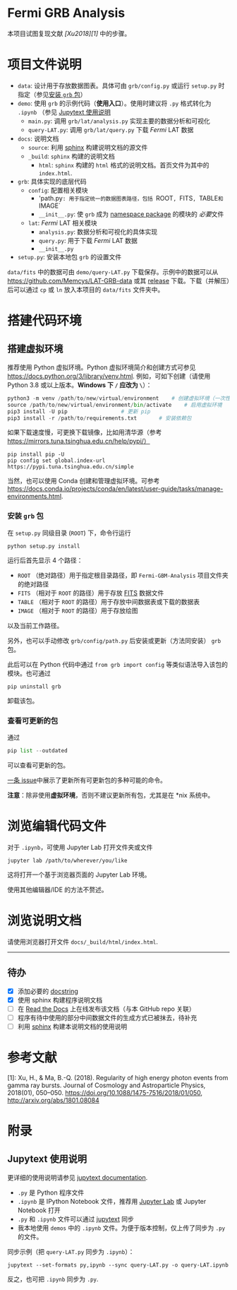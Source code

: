 
# Fermi GRB Analysis

本项目试图复现文献 <cite>[Xu2018][1]</cite> 中的步骤。


项目文件说明
===========
- `data`: 设计用于存放数据图表。具体可由 `grb/config.py` 或运行 `setup.py` 时指定（参见[安装 `grb` 包](#安装-grb-包)）
- `demo`: 使用 `grb` 的示例代码（**使用入口**）。使用时建议将 `.py` 格式转化为 `.ipynb` （参见 [Jupytext 使用说明](#Jupytext-使用说明)
    - `main.py`: 调用 `grb/lat/analysis.py` 实现主要的数据分析和可视化
    - `query-LAT.py`: 调用 `grb/lat/query.py` 下载 *Fermi* LAT 数据
- `docs`: 说明文档
    - `source`: 利用 [sphinx](https://www.sphinx-doc.org) 构建说明文档的源文件
    - `_build`: `sphinx` 构建的说明文档
        - `html`: `sphinx` 构建的 `html` 格式的说明文档。首页文件为其中的 `index.html`.
- `grb`: 具体实现的底层代码
    - `config`: 配置相关模块
        - 'path.py`: 用于指定统一的数据图表路径，包括 `ROOT`, `FITS`, `TABLE` 和 `IMAGE`
        - `__init__.py`: 使 `grb` 成为 [namespace package](https://docs.python.org/3/tutorial/modules.html#packages) 的模块的 *必要*文件
    - `lat`: *Fermi* LAT 相关模块
        - `analysis.py`: 数据分析和可视化的具体实现
        - `query.py`: 用于下载 *Fermi* LAT 数据
        - `__init__.py`
- `setup.py`: 安装本地包 `grb` 的设置文件

`data/fits` 中的数据可由 `demo/query-LAT.py` 下载保存。示例中的数据可以从 https://github.com/Memcys/LAT-GRB-data 或其 [release](https://github.com/Memcys/LAT-GRB-data/releases/) 下载。下载（并解压）后可以通过 `cp` 或 `ln` 放入本项目的 `data/fits` 文件夹中。


搭建代码环境
==========
搭建虚拟环境
----------
推荐使用 Python 虚拟环境。Python 虚拟环境简介和创建方式可参见 https://docs.python.org/3/library/venv.html. 例如，可如下创建（请使用 Python 3.8 或以上版本。**Windows 下 `/` 应改为 `\`**）：

```Python
python3 -m venv /path/to/new/virtual/environment	# 创建虚拟环境（一次性）
source /path/to/new/virtual/environment/bin/activate	# 启用虚拟环境
pip3 install -U pip					# 更新 pip
pip3 install -r /path/to/requirements.txt		# 安装依赖包
```
如果下载速度慢，可更换下载镜像，比如用清华源（参考 https://mirrors.tuna.tsinghua.edu.cn/help/pypi/）
```
pip install pip -U
pip config set global.index-url https://pypi.tuna.tsinghua.edu.cn/simple
```

当然，也可以使用 Conda 创建和管理虚拟环境。可参考 https://docs.conda.io/projects/conda/en/latest/user-guide/tasks/manage-environments.html.


### 安装 `grb` 包
在 `setup.py` 同级目录 (`ROOT`) 下，命令行运行
```
python setup.py install
```
运行后首先显示 4 个路径：
- `ROOT` （绝对路径）用于指定根目录路径，即 `Fermi-GBM-Analysis` 项目文件夹的绝对路径
- `FITS` （相对于 `ROOT` 的路径）用于存放 [FITS](https://fits.gsfc.nasa.gov/fits_standard.html) 数据文件
- `TABLE` （相对于 `ROOT` 的路径）用于存放中间数据表或下载的数据表
- `IMAGE` （相对于 `ROOT` 的路径）用于存放绘图

以及当前工作路径。

另外，也可以手动修改 `grb/config/path.py` 后安装或更新（方法同安装） `grb` 包。

此后可以在 Python 代码中通过 `from grb import config` 等类似语法导入该包的模块。也可通过
```
pip uninstall grb
```
卸载该包。


### 查看可更新的包
通过
```python
pip list --outdated
```
可以查看可更新的包。

[一条 issue](https://github.com/pypa/pip/issues/3819)中展示了更新所有可更新包的多种可能的命令。

**注意**：除非使用**虚拟环境**，否则不建议更新所有包，尤其是在 *nix 系统中。


浏览编辑代码文件
==============
对于 `.ipynb`，可使用 Jupyter Lab 打开文件夹或文件
```
jupyter lab /path/to/wherever/you/like
```
这将打开一个基于浏览器页面的 Jupyter Lab 环境。

使用其他编辑器/IDE 的方法不赘述。


浏览说明文档
==========
请使用浏览器打开文件 `docs/_build/html/index.html`.


***
## 待办
- [x] 添加必要的 [docstring](https://numpydoc.readthedocs.io/en/latest/format.html)
- [x] 使用 sphinx 构建程序说明文档
- [ ] 在 [Read the Docs](https://readthedocs.org) 上在线发布该文档（与本 GitHub repo 关联）
- [ ] 程序有待中使用的部分中间数据文件的生成方式已被抹去，待补充
- [ ] 利用 [sphinx](https://www.sphinx-doc.org) 构建本说明文档的使用说明

参考文献
=======
[1]: Xu, H., & Ma, B.-Q. (2018). Regularity of high energy photon events from gamma ray bursts. Journal of Cosmology and Astroparticle Physics, 2018(01), 050–050. https://doi.org/10.1088/1475-7516/2018/01/050, http://arxiv.org/abs/1801.08084


附录
====

Jupytext 使用说明
----------------
更详细的使用说明请参见 [jupytext documentation](https://jupytext.readthedocs.io/en/latest/).
- `.py` 是 Python 程序文件
- `.ipynb` 是 IPython Notebook 文件，推荐用 [Jupyter Lab](https://jupyterlab.readthedocs.io/en/stable/) 或 Jupyter Notebook 打开
- `.py` 和 `.ipynb` 文件可以通过 [jupytext](https://jupytext.readthedocs.io/en/latest/introduction.html) 同步
- 我本地使用 `demos` 中的 `.ipynb` 文件。为便于版本控制，仅上传了同步为 `.py` 的文件。

同步示例（把 `query-LAT.py` 同步为 `.ipynb`）：

```
jupytext --set-formats py,ipynb --sync query-LAT.py -o query-LAT.ipynb
```
反之，也可把 `.ipynb` 同步为 `.py`.